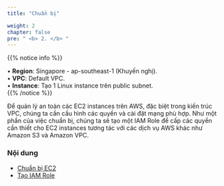 ```yaml
---
title: "Chuẩn bị"

weight: 2
chapter: false
pre: " <b> 2. </b> "
---
```


{{% notice info %}}

• **Region**: Singapore - ap-southeast-1 (Khuyến nghị).  
• **VPC**: Default VPC.  
• **Instance**: Tạo 1 Linux instance trên public subnet.  
{{% /notice %}}




Để quản lý an toàn các EC2 instances trên AWS, đặc biệt trong kiến trúc VPC, chúng ta cần cấu hình các quyền và cài đặt mạng phù hợp. Như một phần của việc chuẩn bị, chúng ta sẽ tạo một IAM Role để cấp các quyền cần thiết cho EC2 instances tương tác với các dịch vụ AWS khác như Amazon S3 và Amazon VPC.

### Nội dung

- [Chuẩn bị EC2](2.1-createec2/)
- [Tạo IAM Role](2.2-createiamrole/)